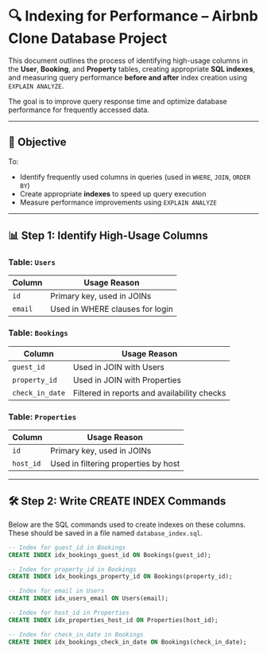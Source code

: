 # 🔍 Indexing for Performance – Airbnb Clone Database Project

This document outlines the process of identifying high-usage columns in the **User**, **Booking**, and **Property** tables, creating appropriate **SQL indexes**, and measuring query performance **before and after** index creation using `EXPLAIN ANALYZE`.

The goal is to improve query response time and optimize database performance for frequently accessed data.

---

## 🎯 Objective

To:

* Identify frequently used columns in queries (used in `WHERE`, `JOIN`, `ORDER BY`)
* Create appropriate **indexes** to speed up query execution
* Measure performance improvements using `EXPLAIN ANALYZE`

---

## 📊 Step 1: Identify High-Usage Columns

### Table: `Users`

| Column  | Usage Reason                    |
| ------- | ------------------------------- |
| `id`    | Primary key, used in JOINs      |
| `email` | Used in WHERE clauses for login |

### Table: `Bookings`

| Column          | Usage Reason                                |
| --------------- | ------------------------------------------- |
| `guest_id`      | Used in JOIN with Users                     |
| `property_id`   | Used in JOIN with Properties                |
| `check_in_date` | Filtered in reports and availability checks |

### Table: `Properties`

| Column    | Usage Reason                         |
| --------- | ------------------------------------ |
| `id`      | Primary key, used in JOINs           |
| `host_id` | Used in filtering properties by host |

---

## 🛠️ Step 2: Write CREATE INDEX Commands

Below are the SQL commands used to create indexes on these columns. These should be saved in a file named `database_index.sql`.

```sql
-- Index for guest_id in Bookings
CREATE INDEX idx_bookings_guest_id ON Bookings(guest_id);

-- Index for property_id in Bookings
CREATE INDEX idx_bookings_property_id ON Bookings(property_id);

-- Index for email in Users
CREATE INDEX idx_users_email ON Users(email);

-- Index for host_id in Properties
CREATE INDEX idx_properties_host_id ON Properties(host_id);

-- Index for check_in_date in Bookings
CREATE INDEX idx_bookings_check_in_date ON Bookings(check_in_date);
